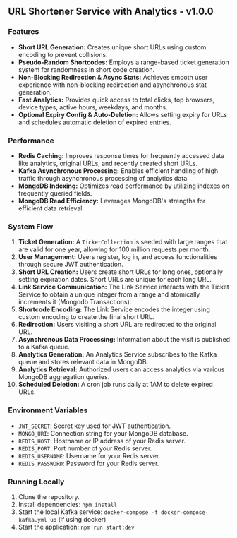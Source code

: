 ## URL Shortener Service with Analytics - v1.0.0

### Features

- **Short URL Generation:** Creates unique short URLs using custom encoding to prevent collisions.
- **Pseudo-Random Shortcodes:** Employs a range-based ticket generation system for randomness in short code creation.
- **Non-Blocking Redirection & Async Stats:** Achieves smooth user experience with non-blocking redirection and asynchronous stat generation.
- **Fast Analytics:** Provides quick access to total clicks, top browsers, device types, active hours, weekdays, and months.
- **Optional Expiry Config & Auto-Deletion:** Allows setting expiry for URLs and schedules automatic deletion of expired entries.

### Performance

- **Redis Caching:** Improves response times for frequently accessed data like analytics, original URLs, and recently created short URLs.
- **Kafka Asynchronous Processing:** Enables efficient handling of high traffic through asynchronous processing of analytics data.
- **MongoDB Indexing:** Optimizes read performance by utilizing indexes on frequently queried fields.
- **MongoDB Read Efficiency:** Leverages MongoDB's strengths for efficient data retrieval.

### System Flow

1. **Ticket Generation:** A `TicketCollection` is seeded with large ranges that are valid for one year, allowing for 100 million requests per month.
2. **User Management:** Users register, log in, and access functionalities through secure JWT authentication.
3. **Short URL Creation:** Users create short URLs for long ones, optionally setting expiration dates. Short URLs are unique for each long URL.
4. **Link Service Communication:** The Link Service interacts with the Ticket Service to obtain a unique integer from a range and atomically increments it (Mongodb Transactions).
5. **Shortcode Encoding:** The Link Service encodes the integer using custom encoding to create the final short URL.
6. **Redirection:** Users visiting a short URL are redirected to the original URL.
7. **Asynchronous Data Processing:** Information about the visit is published to a Kafka queue.
8. **Analytics Generation:** An Analytics Service subscribes to the Kafka queue and stores relevant data in MongoDB.
9. **Analytics Retrieval:** Authorized users can access analytics via various MongoDB aggregation queries.
10. **Scheduled Deletion:** A cron job runs daily at 1AM to delete expired URLs.

### Environment Variables

- `JWT_SECRET`: Secret key used for JWT authentication.
- `MONGO_URI`: Connection string for your MongoDB database.
- `REDIS_HOST`: Hostname or IP address of your Redis server.
- `REDIS_PORT`: Port number of your Redis server.
- `REDIS_USERNAME`: Username for your Redis server.
- `REDIS_PASSWORD`: Password for your Redis server.

### Running Locally

1. Clone the repository.
2. Install dependencies: `npm install`
3. Start the local Kafka service: `docker-compose -f docker-compose-kafka.yml up` (if using docker)
4. Start the application: `npm run start:dev`
